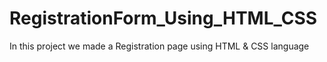 # RegistrationForm_Using_HTML_CSS
In this project we made a Registration page using HTML &amp; CSS language
